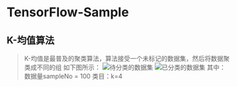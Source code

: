 # TensorFlow-Sample
## K-均值算法
> K-均值是最普及的聚类算法，算法接受一个未标记的数据集，然后将数据聚类成不同的组
如下图所示：
![待分类的数据集](http://ww1.sinaimg.cn/mw690/006IYRZEly1frd4xjho08j30hs0dcaa3.jpg)
![已分类的数据集](http://ww1.sinaimg.cn/mw690/006IYRZEly1frd4xysq95j30dw0dwwer.jpg)
其中：数据量sampleNo = 100 
类目：k=4